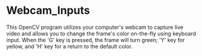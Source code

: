 # Webcam_Inputs
This OpenCV program utilizes your computer's webcam to capture live video and allows you to change the frame's color on-the-fly using keyboard input. When the 'G' key is pressed, the frame will turn green; 'Y' key for yellow, and 'H' key for a return to the default color.

